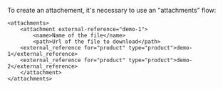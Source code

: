To create an attachement, it's necessary to use an "attachments" flow:

```
<attachments>
    <attachment external-reference="demo-1">
        <name>Name of the file</name>
        <path>Url of the file to download</path>
	<external_reference for="product" type="product">demo-1</external_reference>
	<external_reference for="product" type="product">demo-2</external_reference>
    </attachment>
</attachments>
```

